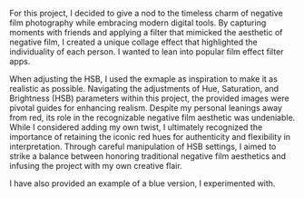 For this project, I decided to give a nod to the timeless charm of negative film photography while embracing modern digital tools. By capturing moments with friends and applying a filter that mimicked the aesthetic of negative film, I created a unique collage effect that highlighted the individuality of each person. I wanted to lean into popular film effect filter apps. 

When adjusting the HSB, I used the exmaple as inspiration to make it as realistic as possible. Navigating the adjustments of Hue, Saturation, and Brightness (HSB) parameters within this project, the provided images were pivotal guides for enhancing realism. Despite my personal leanings away from red, its role in the recognizable negative film aesthetic was undeniable. While I considered adding my own twist, I ultimately recognized the importance of retaining the iconic red hues for authenticity and flexibility in interpretation. Through careful manipulation of HSB settings, I aimed to strike a balance between honoring traditional negative film aesthetics and infusing the project with my own creative flair.

I have also provided an example of a blue version, I experimented with. 
